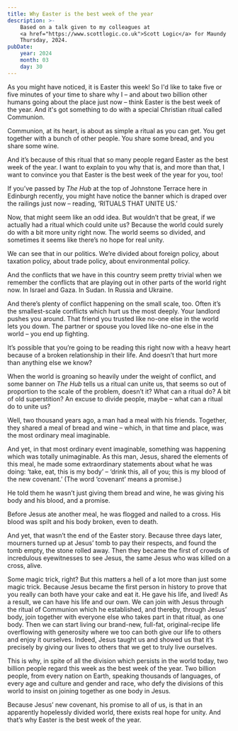 ```yaml
---
title: Why Easter is the best week of the year
description: >-
    Based on a talk given to my colleagues at
    <a href="https://www.scottlogic.co.uk">Scott Logic</a> for Maundy
    Thursday, 2024.
pubDate:
    year: 2024
    month: 03
    day: 30
---
```


As you might have noticed, it is Easter this week! So I'd like to take five or
five minutes of your time to share why I – and about two billion other humans
going about the place just now – think Easter is the best week of the year. And
it's got something to do with a special Christian ritual called Communion.

Communion, at its heart, is about as simple a ritual as you can get. You get
together with a bunch of other people. You share some bread, and you share some
wine.

And it’s because of this ritual that so many people regard Easter as the best
week of the year. I want to explain to you why that is, and more than that, I
want to convince you that Easter is the best week of the year for you, too!

If you’ve passed by _The Hub_ at the top of Johnstone Terrace here in
Edinburgh recently, you might have notice the banner which is draped over
the railings just now – reading, ‘RITUALS THAT UNITE US.’

Now, that might seem like an odd idea. But wouldn’t that be great, if we
actually had a ritual which could unite us? Because the world could surely do
with a bit more unity right now. The world seems so divided, and sometimes it
seems like there’s no hope for real unity.

We can see that in our politics. We’re divided about foreign policy, about
taxation policy, about trade policy, about environmental policy.

And the conflicts that we have in this country seem pretty trivial when we
remember the conflicts that are playing out in other parts of the world right
now. In Israel and Gaza. In Sudan. In Russia and Ukraine.

And there’s plenty of conflict happening on the small scale, too. Often it’s the
smallest-scale conflicts which hurt us the most deeply. Your landlord pushes you
around. That friend you trusted like no-one else in the world lets you down. The
partner or spouse you loved like no-one else in the world – you end up fighting.

It’s possible that you’re going to be reading this right now with a heavy heart
because of a broken relationship in their life. And doesn’t that hurt more than
anything else we know?

When the world is groaning so heavily under the weight of conflict, and some
banner on _The Hub_ tells us a ritual can unite us, that seems so out of
proportion to the scale of the problem, doesn’t it? What can a ritual do? A bit
of old superstition? An excuse to divide people, maybe – what can a ritual do
to unite us?

Well, two thousand years ago, a man had a meal with his friends. Together, they
shared a meal of bread and wine – which, in that time and place, was the most
ordinary meal imaginable.

And yet, in that most ordinary event imaginable, something was happening which
was totally unimaginable. As this man, Jesus, shared the elements of this meal,
he made some extraordinary statements about what he was doing: ‘take, eat, this
is my body’ – ‘drink this, all of you; this is my blood of the new covenant.’
(The word ‘covenant’ means a promise.)

He told them he wasn’t just giving them bread and wine, he was giving his body
and his blood, and a promise.

Before Jesus ate another meal, he was flogged and nailed to a cross. His blood
was spilt and his body broken, even to death.

And yet, that wasn’t the end of the Easter story. Because three days later,
mourners turned up at Jesus’ tomb to pay their respects, and found the tomb
empty, the stone rolled away. Then they became the first of crowds of
incredulous eyewitnesses to see Jesus, the same Jesus who was killed on a cross,
alive.

Some magic trick, right? But this matters a hell of a lot more than just some
magic trick. Because Jesus became the first person in history to prove that you
really can both have your cake and eat it. He gave his life, and lived! As a
result, we can have his life and our own. We can join with Jesus through the
ritual of Communion which he established, and thereby, through Jesus’ body, join
together with everyone else who takes part in that ritual, as one body. Then we
can start living our brand-new, full-fat, original-recipe life overflowing with
generosity where we too can both give our life to others and enjoy it ourselves.
Indeed, Jesus taught us and showed us that it’s precisely by giving our lives to
others that we get to truly live ourselves.

This is why, in spite of all the division which persists in the world today, two
billion people regard this week as the best week of the year. Two billion
people, from every nation on Earth, speaking thousands of languages, of every
age and culture and gender and race, who defy the divisions of this world to
insist on joining together as one body in Jesus.

Because Jesus’ new covenant, his promise to all of us, is that in an apparently
hopelessly divided world, there exists real hope for unity. And that’s why
Easter is the best week of the year.

